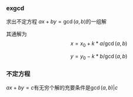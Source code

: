 ### exgcd

求出不定方程 $ax+by=\gcd(a,b)$的一组解

其通解为
$$
x=x_0+k*a/ \gcd(a,b) 
$$

$$
y=y_0-k*b/ \gcd(a,b)
$$

### 不定方程

$ax+by=c$有无穷个解的充要条件是$\gcd(a,b) | c$

